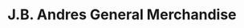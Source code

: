 ---
title: "J.B. Andres General Merchandise"
url: /meycauayan/j-b-andres-general-merchandise/
shop: general
---